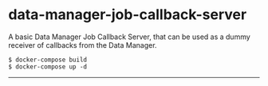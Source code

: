 # data-manager-job-callback-server
A basic Data Manager Job Callback Server, that can be used
as a dummy receiver of callbacks from the Data Manager.

    $ docker-compose build
    $ docker-compose up -d

---
